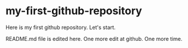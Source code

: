# my-first-github-repository
Here is my first github repository. Let's start.

README.md file is edited here. One more edit at github. One more time.
